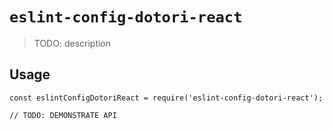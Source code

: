 # `eslint-config-dotori-react`

> TODO: description

## Usage

```
const eslintConfigDotoriReact = require('eslint-config-dotori-react');

// TODO: DEMONSTRATE API
```

